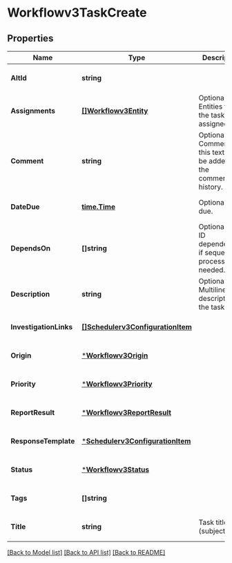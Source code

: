 # Workflowv3TaskCreate

## Properties
Name | Type | Description | Notes
------------ | ------------- | ------------- | -------------
**AltId** | **string** |  | [optional] [default to null]
**Assignments** | [**[]Workflowv3Entity**](workflowv3Entity.md) | Optional: Entities that the task is assigned to. | [optional] [default to null]
**Comment** | **string** | Optional: Comment - this text will be added to the comments history. | [optional] [default to null]
**DateDue** | [**time.Time**](time.Time.md) | Optional: Date due. | [optional] [default to null]
**DependsOn** | **[]string** | Optional: Task ID dependencies if sequential processing is needed. | [optional] [default to null]
**Description** | **string** | Optional: Multiline description of the task. | [optional] [default to null]
**InvestigationLinks** | [**[]Schedulerv3ConfigurationItem**](schedulerv3ConfigurationItem.md) |  | [optional] [default to null]
**Origin** | [***Workflowv3Origin**](workflowv3Origin.md) |  | [optional] [default to null]
**Priority** | [***Workflowv3Priority**](workflowv3Priority.md) |  | [optional] [default to null]
**ReportResult** | [***Workflowv3ReportResult**](workflowv3ReportResult.md) |  | [optional] [default to null]
**ResponseTemplate** | [***Schedulerv3ConfigurationItem**](schedulerv3ConfigurationItem.md) |  | [optional] [default to null]
**Status** | [***Workflowv3Status**](workflowv3Status.md) |  | [optional] [default to null]
**Tags** | **[]string** |  | [optional] [default to null]
**Title** | **string** | Task title (subject). | [optional] [default to null]

[[Back to Model list]](../README.md#documentation-for-models) [[Back to API list]](../README.md#documentation-for-api-endpoints) [[Back to README]](../README.md)

